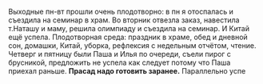 Выходные пн-вт прошли очень плодотворно: в пн я отоспалась и съездила на семинар в храм. Во вторник отвезла заказ, навестила т.Наташу и маму, решила олимпиаду и съездила на семинар. И Китай ещё успела.
Плодотворная среда: праздник в храме, обед и дневной сон, домашки, Китай, уборка, рефлексия с недельным отчётом, чтение.
Четверг и пятницу были Паша и Илья по очереди, съели пирог с брусникой, предложить не успела как следует потому что Паша приехал раньше. **Прасад надо готовить заранее.** Параллельно успе
